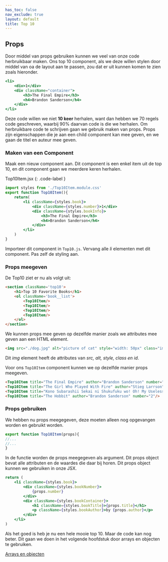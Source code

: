 ```yaml
---
has_toc: false
nav_exclude: true
layout: default
title: Top 10
---
```


## Props
Door middel van props gebruiken kunnen we veel van onze code herbruikbaar maken. Ons top 10 component, als we deze willen stylen door middel van oa de layout aan te passen, zou dat er uit kunnen komen te zien zoals hieronder.
```jsx
<li>
    <div>1</div>
    <div className="container">
        <h3>The Final Empire</h3>
        <h4>Brandon Sanderson</h4>
    </div>
</li>
```
Deze code willen we niet **10 keer** herhalen, want dan hebben we 70 regels code geschreven, waarbij 90% daarvan code is die we herhalen. Om herbruikbare code te schrijven gaan we gebruik maken van props. Props zijn eigenschappen die je aan een child component kan mee geven, en we gaan de titel en auteur mee geven.

### Maken van een Component
Maak een nieuw component aan. Dit component is een enkel item uit de top 10, en dit component gaan we meerdere keren herhalen.

Top10Item.jsx 
{: .code-label }
```jsx
import styles from './Top10Item.module.css'
export function Top10Item(){
    return(
        <li className={styles.book}>
            <div className={styles.number}>1</div>
            <div className={styles.bookInfo}>
                <h3>The Final Empire</h3>
                <h4>Brandon Sanderson</h4>
            </div>
        </li>
    )
}
```

Importeer dit component in `Top10.js`. Vervang alle *li* elementen met dit component. Pas zelf de styling aan.

### Props meegeven
De Top10 ziet er nu als volgt uit:
```html
<section className='top10'>
    <h1>Top 10 Favorite Books</h1>
    <ol className='book__list'>
        <Top10Item/>
        <Top10Item/>
        <Top10Item/>
        <Top10Item/>
    </ol>
</section>
```

We kunnen props mee geven op dezelfde manier zoals we attributes mee geven aan een HTML element.
```html
<img src="./dog.jpg" alt="picture of cat" style="width: 50px" class="img" id="img--js">
```
Dit *img* element heeft de attributes van *src, alt, style, class en id*. 

Voor ons `Top10Item` component kunnen we op dezelfde manier props meegeven.
```html
<Top10Item title="The Final Empire" author="Brandon Sanderson" number="1"/>
<Top10Item title="The Girl Who Played With Fire" author="Stieg Larrson" number="3"/>
<Top10Item title="Kono Subarashii Sekai ni Shukufuku wo! Oh! My Useless Goddess!" author="Natsume Akatsuki" number="4"/>
<Top10Item title="The Hobbit" author="Brandon Sanderson" number="2"/>
```

### Props gebruiken
We hebben nu props meegegeven, deze moeten alleen nog opgevangen worden en gebruikt worden.

```jsx
export function Top10Item(props){
//...
//...
}
```
In de functie worden de props meegegeven als argument. Dit props object bevat alle attributen en de waardes die daar bij horen. Dit props object kunnen we gebruiken in onze JSX.
```jsx
return (
    <li className={styles.book}>
        <div className={styles.bookNumber}>
            {props.number}
        </div>
        <div className={styles.bookContainer}>
            <h1 className={styles.bookTitle}>{props.title}</h1>
            <p className={styles.bookAuthor}>by {props.author}</p>
        </div>
    </li>
)
```

Als het goed is heb je nu een hele mooie top 10. Maar de code kan nog beter. Dit gaan we doen in het volgende hoofdstuk door arrays en objecten te gebruiken.

[Arrays en objecten](4arrays)